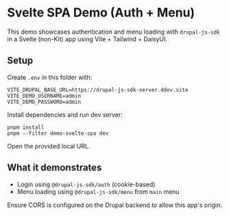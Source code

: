 # Svelte SPA Demo (Auth + Menu)

This demo showcases authentication and menu loading with `drupal-js-sdk` in a Svelte (non-Kit) app using Vite + Tailwind + DaisyUI.

## Setup

Create `.env` in this folder with:

```
VITE_DRUPAL_BASE_URL=https://drupal-js-sdk-server.ddev.site
VITE_DEMO_USERNAME=admin
VITE_DEMO_PASSWORD=admin
```

Install dependencies and run dev server:

```
pnpm install
pnpm --filter demo-svelte-spa dev
```

Open the provided local URL.

## What it demonstrates

- Login using `@drupal-js-sdk/auth` (cookie-based)
- Menu loading using `@drupal-js-sdk/menu` from `main` menu

Ensure CORS is configured on the Drupal backend to allow this app's origin.
